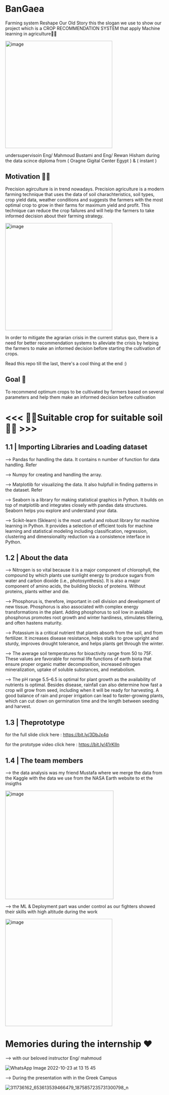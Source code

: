 # BanGaea
Farming system Reshape Our Old Story this the slogan we use to show our project which is a CROP RECOMMENDATION SYSTEM that apply Machine learning in agriculture🍇🌾


<img width="338" alt="image" src="https://user-images.githubusercontent.com/77221179/221482057-ebd99b22-b393-4cb6-bf3f-83d94286cf57.png">

undersupervisoin Eng/ Mahmoud Bustami and Eng/ Rewan Hisham during the data scince diploma from ( Oragne Gigital Center Egypt ) & ( instant )  


## Motivation 💪💪

Precision agirculture is in trend nowadays. Precision agriculture is a modern farming technique that uses the data of soil charachteristics, soil types, crop yield data, weather conditions and suggests the farmers with the most optimal crop to grow in their farms for maximum yield and profit. This technique can reduce the crop failures and will help the farmers to take informed decision about their farming strategy.


<img width="338" alt="image" src="https://user-images.githubusercontent.com/77221179/221482934-c3bd5eb6-d348-4367-9e38-185c13c02d74.png">



In order to mitigate the agrarian crisis in the current status quo, there is a need for better recommendation systems to alleviate the crisis by helping the farmers to make an informed decision before starting the cultivation of crops.

Read this repo till the last, there's a cool thing at the end :)

## Goal 🎯

To recommend optimum crops to be cultivated by farmers based on several parameters and help them make an informed decision before cultivation

 # <<< 🌱🍎Suitable crop for suitable soil 🌾🌿 >>>
## 1.1 | Importing Libraries and Loading dataset

--> Pandas for handling the data. It contains n number of function for data handling. Refer

--> Numpy for creating and handling the array.

--> Matplotlib for visualizing the data. It also hulpfull in finding patterns in the dataset. Refer

--> Seaborn is a library for making statistical graphics in Python. It builds on top of matplotlib and integrates closely with pandas data structures. Seaborn helps you explore and understand your data.

--> Scikit-learn (Sklearn) is the most useful and robust library for machine learning in Python. It provides a selection of efficient tools for machine learning and statistical modeling including classification, regression, clustering and dimensionality reduction via a consistence interface in Python.


## 1.2 | About the data

--> Nitrogen is so vital because it is a major component of chlorophyll, the compound by which plants use sunlight energy to produce sugars from water and carbon dioxide (i.e., photosynthesis). It is also a major component of amino acids, the building blocks of proteins. Without proteins, plants wither and die.


--> Phosphorus is, therefore, important in cell division and development of new tissue. Phosphorus is also associated with complex energy transformations in the plant. Adding phosphorus to soil low in available phosphorus promotes root growth and winter hardiness, stimulates tillering, and often hastens maturity.

--> Potassium is a critical nutrient that plants absorb from the soil, and from fertilizer. It increases disease resistance, helps stalks to grow upright and sturdy, improves drought tolerance, and helps plants get through the winter.

--> The average soil temperatures for bioactivity range from 50 to 75F. These values are favorable for normal life functions of earth biota that ensure proper organic matter decomposition, increased nitrogen mineralization, uptake of soluble substances, and metabolism.

--> The pH range 5.5–6.5 is optimal for plant growth as the availability of nutrients is optimal.
Besides disease, rainfall can also determine how fast a crop will grow from seed, including when it will be ready for harvesting. A good balance of rain and proper irrigation can lead to faster-growing plants, which can cut down on germination time and the length between seeding and harvest.

## 1.3 | Theprototype 

for the full slide click here : https://bit.ly/3DbJx4q 

for the prototype video click here : https://bit.ly/41rKIIn



## 1.4 | The team members

-->  the data analysis was my friend Mustafa where we merge the data from the Kaggle with the data we use from the NASA Earth website to et the insigths 

<img width="342" alt="image" src="https://user-images.githubusercontent.com/77221179/221483177-3742aefb-e577-475d-a9ec-98671523ba73.png">       
 
--> the ML & Deployment part was under control as our fighters showed their skills with high altitude during the work 

<img width="338" alt="image" src="https://user-images.githubusercontent.com/77221179/221483315-261a0ebd-48b3-4cbe-be44-e1ad1d03a570.png">


 # Memories during the internship ❤️
 
 --> with our beloved instructor Eng/ mahmoud 
 
 ![WhatsApp Image 2022-10-23 at 13 15 45](https://user-images.githubusercontent.com/77221179/221485162-b0a43cd2-c5f4-41c8-be1c-a287e36b11e9.jpeg)
 
--> During the presentation with in the Greek Campus 

![311736162_653613539466479_1875857235731300798_n](https://user-images.githubusercontent.com/77221179/221485315-730f52aa-ac0a-430f-ab54-c26bafa209d8.jpg)

 
